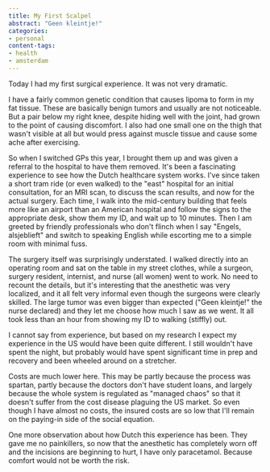 ```yaml
---
title: My First Scalpel
abstract: "Geen kleintje!"
categories:
- personal
content-tags:
- health
- amsterdam
---
```


Today I had my first surgical experience. It was not very dramatic.

I have a fairly common genetic condition that causes lipoma to form in my fat tissue. These are basically benign tumors and usually are not noticeable. But a pair below my right knee, despite hiding well with the joint, had grown to the point of causing discomfort. I also had one small one on the thigh that wasn't visible at all but would press against muscle tissue and cause some ache after exercising.

So when I switched GPs this year, I brought them up and was given a referral to the hospital to have them removed. It's been a fascinating experience to see how the Dutch healthcare system works. I've since taken a short tram ride (or even walked) to the "east" hospital for an initial consultation, for an MRI scan, to discuss the scan results, and now for the actual surgery. Each time, I walk into the mid-century building that feels more like an airport than an American hospital and follow the signs to the appropriate desk, show them my ID, and wait up to 10 minutes. Then I am greeted by friendly professionals who don't flinch when I say "Engels, alsjeblieft" and switch to speaking English while escorting me to a simple room with minimal fuss.

The surgery itself was surprisingly understated. I walked directly into an operating room and sat on the table in my street clothes, while a surgeon, surgery resident, internist, and nurse (all women) went to work. No need to recount the details, but it's interesting that the anesthetic was very localized, and it all felt very informal even though the surgeons were clearly skilled. The large tumor was even bigger than expected ("Geen kleintje!" the nurse declared) and they let me choose how much I saw as we went. It all took less than an hour from showing my ID to walking (stiffly) out.

I cannot say from experience, but based on my research I expect my experience in the US would have been quite different. I still wouldn't have spent the night, but probably would have spent significant time in prep and recovery and been wheeled around on a stretcher.

Costs are much lower here. This may be partly because the process was spartan, partly because the doctors don't have student loans, and largely because the whole system is regulated as "managed chaos" so that it doesn't suffer from the cost disease plaguing the US market. So even though I have almost no costs, the insured costs are so low that I'll remain on the paying-in side of the social equation.

One more observation about how Dutch this experience has been. They gave me no painkillers, so now that the anesthetic has completely worn off and the incisions are beginning to hurt, I have only paracetamol. Because comfort would not be worth the risk.
